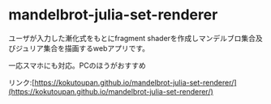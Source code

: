 # mandelbrot-julia-set-renderer

ユーザが入力した漸化式をもとにfragment shaderを作成しマンデルブロ集合及びジュリア集合を描画するwebアプリです。

一応スマホにも対応。PCのほうがおすすめ

リンク:[https://kokutoupan.github.io/mandelbrot-julia-set-renderer/](https://kokutoupan.github.io/mandelbrot-julia-set-renderer/)
